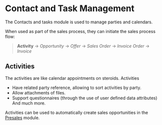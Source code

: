 # Contact and Task Management

The Contacts and tasks module is used to manage parties and calendars.

When used as part of the sales process, they can initiate the sales process flow:

> **Activity** → *Opportunity* → *Offer* → *Sales Order* → *Invoice Order* → *Invoice*

## Activities

The activities are like calendar appointments on steroids. Activities

* Have related party reference, allowing to sort activities by party.
* Allow attachments of files.
* Support questionnaires (through the use of user defined data attributes)
And much more.

Activities can be used to automatically create sales opportunities in the [Presales](presales.md) module.
